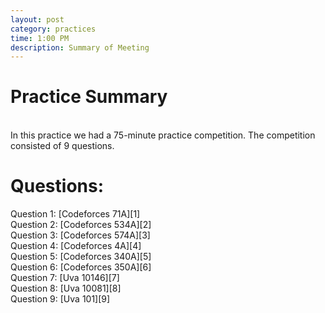 ```yaml
---
layout: post
category: practices
time: 1:00 PM
description: Summary of Meeting
---
```

<h1>Practice Summary</h1>
<br>
In this practice we had a 75-minute practice competition. The competition consisted of 9 questions.
<br> 

<h1>Questions:</h1>
Question 1: [Codeforces 71A][1]
<br>
Question 2: [Codeforces 534A][2]
<br>
Question 3: [Codeforces 574A][3]
<br>
Question 4: [Codeforces 4A][4]
<br>
Question 5: [Codeforces 340A][5]
<br>
Question 6: [Codeforces 350A][6]
<br>
Question 7: [Uva 10146][7]
<br>
Question 8: [Uva 10081][8]
<br>
Question 9: [Uva 101][9]



[1]: http://codeforces.com/problemset/problem/71/A
[2]: http://codeforces.com/problemset/problem/534/A
[3]: http://codeforces.com/problemset/problem/574/A
[4]: http://codeforces.com/problemset/problem/4/A
[5]: http://codeforces.com/problemset/problem/340/A
[6]: http://codeforces.com/problemset/problem/350/A
[7]: https://uva.onlinejudge.org/index.php?option=com_onlinejudge&Itemid=8&page=show_problem&problem=1087
[8]: https://uva.onlinejudge.org/index.php?option=com_onlinejudge&Itemid=8&page=show_problem&problem=1022
[9]: https://uva.onlinejudge.org/index.php?option=com_onlinejudge&Itemid=8&page=show_problem&problem=37